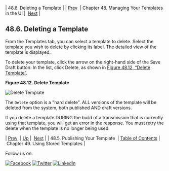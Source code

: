 | 48.6. Deleting a Template |
| [Prev](web-ui.templates.publish.php)  | Chapter 48. Managing Your Templates in the UI |  [Next](using_template.php) |

## 48.6. Deleting a Template

From the Templates tab, you can select a template to delete. Select the template you wish to delete by clicking its label. The detailed view of the template is displayed.

To delete your template, click the arrow on the right-hand side of the Save Draft button. In the list, click Delete, as shown in [Figure 48.12, “Delete Template”](web-ui.templates.delete.php#figure_delete_template "Figure 48.12. Delete Template").

<a name="figure_delete_template"></a>

**Figure 48.12. Delete Template**

![Delete Template](images/delete_template.png)

The `Delete` option is a "hard delete". ALL versions of the template will be deleted from the system, both published AND draft versions.

If you delete a template DURING the build of a transmission that is currently using that template, you will get an error in the response. You must retry the delete when the template is no longer being used.

| [Prev](web-ui.templates.publish.php)  | [Up](web-ui.templates.php) |  [Next](using_template.php) |
| 48.5. Publishing Your Template  | [Table of Contents](index.php) |  Chapter 49. Using Stored Templates |

Follow us on:

[![Facebook](https://support.messagesystems.com/images/icon-facebook.png)](http://www.facebook.com/messagesystems) [![Twitter](https://support.messagesystems.com/images/icon-twitter.png)](http://twitter.com/#!/MessageSystems) [![LinkedIn](https://support.messagesystems.com/images/icon-linkedin.png)](http://www.linkedin.com/company/message-systems)